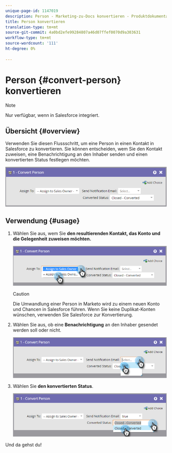 ```yaml
---
unique-page-id: 1147019
description: Person - Marketing-zu-Docs konvertieren - Produktdokumentation
title: Person konvertieren
translation-type: tm+mt
source-git-commit: 4a0bd2efe99284807a46d07ffef0070d9a303631
workflow-type: tm+mt
source-wordcount: '111'
ht-degree: 0%

---
```



# Person {#convert-person} konvertieren

>[!NOTE]
>
>Nur verfügbar, wenn in Salesforce integriert.

## Übersicht {#overview}

Verwenden Sie diesen Flussschritt, um eine Person in einen Kontakt in Salesforce zu konvertieren. Sie können entscheiden, wem Sie den Kontakt zuweisen, eine Benachrichtigung an den Inhaber senden und einen konvertierten Status festlegen möchten.

![](assets/one-2.png)

## Verwendung {#usage}

1. Wählen Sie aus, wem Sie **den resultierenden Kontakt, das Konto und die Gelegenheit zuweisen möchten.**

   ![](assets/two-2.png)

   >[!CAUTION]
   >
   >Die Umwandlung einer Person in Marketo wird zu einem neuen Konto und Chancen in Salesforce führen. Wenn Sie keine Duplikat-Konten wünschen, verwenden Sie Salesforce zur Konvertierung.

1. Wählen Sie aus, ob eine **Benachrichtigung** an den Inhaber gesendet werden soll oder nicht.

   ![](assets/three-2.png)

1. Wählen Sie **den konvertierten Status**.

   ![](assets/four-3.png)

Und da gehst du!
